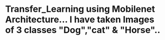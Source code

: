 # Transfer_Learning using Mobilenet Architecture... I have taken Images of 3 classes "Dog","cat" & "Horse"..
